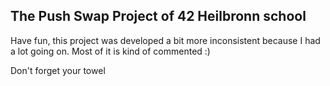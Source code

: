## The Push Swap Project of 42 Heilbronn school

Have fun, this project was developed a bit more inconsistent because I had a lot going on.
Most of it is kind of commented :)

Don't forget your towel
